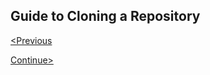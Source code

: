 ## Guide to Cloning a Repository




[<Previous](README.md)         

[Continue>](MarkdownGuide.md)
